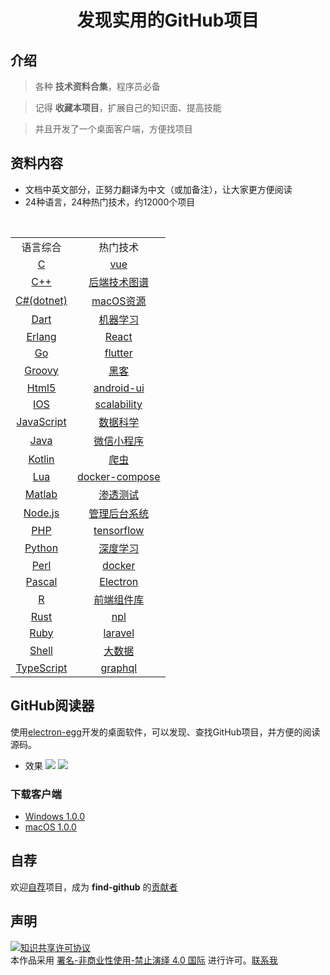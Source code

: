 <div align="center">
    <h1>发现实用的GitHub项目</h1>
</div>

## 介绍
>各种 **技术资料合集**，程序员必备

>记得 **收藏本项目**，扩展自己的知识面、提高技能

>并且开发了一个桌面客户端，方便找项目

## 资料内容
- 文档中英文部分，正努力翻译为中文（或加备注），让大家更方便阅读
- 24种语言，24种热门技术，约12000个项目
<br>
<div align="center">
    <table>
        <tr>
            <td align="center">语言综合</td>
            <td align="center">热门技术</td>
        </tr>       
        <tr>
            <td align="center"><a href="content/lang/c.md">C</a></td> 
            <td align="center"><a href="content/hot/vue.md">vue</a></td> 
        </tr>
        <tr>
            <td align="center"><a href="content/lang/cplus.md">C++</a></td> 
            <td align="center"><a href="content/hot/backend.md">后端技术图谱</a></td> 
        </tr>
        <tr>
            <td align="center"><a href="content/lang/csharp.md">C#(dotnet)</a></td> 
            <td align="center"><a href="content/hot/mac.md">macOS资源</a></td>
        </tr>
        <tr>
            <td align="center"><a href="content/lang/dart.md">Dart</a></td> 
            <td align="center"><a href="content/hot/achine-learning.md">机器学习</a></td> 
        </tr>
        <tr>
            <td align="center"><a href="content/lang/erlang.md">Erlang</a></td> 
            <td align="center"><a href="content/hot/react.md">React</a></td> 
        </tr>
        <tr>
            <td align="center"><a href="content/lang/go.md">Go</a></td> 
            <td align="center"><a href="content/hot/flutter.md">flutter</a></td> 
        </tr>
        <tr>
            <td align="center"><a href="content/lang/groovy.md">Groovy</a></td> 
            <td align="center"><a href="content/hot/hacking.md">黑客</a></td> 
        </tr>
        <tr>
            <td align="center"><a href="content/lang/html.md">Html5</a></td> 
            <td align="center"><a href="content/hot/android-ui.md">android-ui</a></td> 
        </tr>
        <tr>
            <td align="center"><a href="content/lang/ios.md">IOS</a></td> 
            <td align="center"><a href="content/hot/scalability.md">scalability</a></td> 
        </tr>        
        <tr>
            <td align="center"><a href="content/lang/javascript.md">JavaScript</a></td> 
            <td align="center"><a href="content/hot/datascience.md">数据科学</a></td> 
        </tr>
        <tr>
            <td align="center"><a href="content/lang/java.md">Java</a></td> 
            <td align="center"><a href="content/hot/wechat-weapp.md">微信小程序</a></td> 
        </tr>
        <tr>
            <td align="center"><a href="content/lang/kotlin.md">Kotlin</a></td> 
            <td align="center"><a href="content/hot/spider.md">爬虫</a></td> 
        </tr>
        <tr>
            <td align="center"><a href="content/lang/lua.md">Lua</a></td> 
            <td align="center"><a href="content/hot/docker-compose.md">docker-compose</a></td> 
        </tr>
        <tr>
            <td align="center"><a href="content/lang/matlab.md">Matlab</a></td> 
            <td align="center"><a href="content/hot/pentest.md">渗透测试</a></td> 
        </tr>
        <tr>
            <td align="center"><a href="content/lang/nodejs.md">Node.js</a></td> 
            <td align="center"><a href="content/hot/sysadmin.md">管理后台系统</a></td> 
        </tr>
        <tr>
            <td align="center"><a href="content/lang/php.md">PHP</a></td> 
            <td align="center"><a href="content/hot/tensorflow.md">tensorflow</a></td> 
        </tr>
        <tr>
            <td align="center"><a href="content/lang/python.md">Python</a></td> 
            <td align="center"><a href="content/hot/deep-learning.md">深度学习</a></td> 
        </tr>
        <tr>
            <td align="center"><a href="content/lang/perl.md">Perl</a></td> 
            <td align="center"><a href="content/hot/docker.md">docker</a></td> 
        </tr>
        <tr>
            <td align="center"><a href="content/lang/pascal.md">Pascal</a></td> 
            <td align="center"><a href="content/hot/electron.md">Electron</a></td> 
        </tr>
        <tr>
            <td align="center"><a href="content/lang/r.md">R</a></td> 
            <td align="center"><a href="content/hot/frontend.md">前端组件库</a></td> 
        </tr>   
        <tr>
            <td align="center"><a href="content/lang/rust.md">Rust</a></td> 
            <td align="center"><a href="content/hot/npl.md">npl</a></td> 
        </tr>             
        <tr>
            <td align="center"><a href="content/lang/ruby.md">Ruby</a></td> 
            <td align="center"><a href="content/hot/laravel.md">laravel</a></td> 
        </tr>
        <tr>
            <td align="center"><a href="content/lang/shell.md">Shell</a></td> 
            <td align="center"><a href="content/hot/bigdata.md">大数据</a></td> 
        </tr>
        <tr>
            <td align="center"><a href="content/lang/typescript.md">TypeScript</a></td> 
            <td align="center"><a href="content/hot/graphql.md">graphql</a></td> 
        </tr>           
    </table>
</div>


## GitHub阅读器
使用[electron-egg](https://gitee.com/wallace5303/electron-egg)开发的桌面软件，可以发现、查找GitHub项目，并方便的阅读源码。
- 效果
    ![](https://kaka996.coding.net/p/resource/d/tx-resource/git/raw/master/img/github-reader/gr-home.png)
    ![](https://kaka996.coding.net/p/resource/d/tx-resource/git/raw/master/img/github-reader/gr-reader.png)

### 下载客户端
- [Windows 1.0.0](https://kaka996.coding.net/p/resource/d/tx-resource/git/raw/master/github-reader/win/github-reader.exe?download=true)    
- [macOS 1.0.0](https://kaka996.coding.net/p/resource/d/tx-resource/git/raw/master/github-reader/mac/github-reader.dmg?download=true)  

## 自荐
欢迎[自荐](https://github.com/wallace5303/find-github/issues/new)项目，成为 **find-github** 的[贡献者](https://github.com/wallace5303/find-github/blob/master/content/contributors.md)

## 声明

<a rel="license" href="https://creativecommons.org/licenses/by-nc-nd/4.0/deed.zh"><img alt="知识共享许可协议" style="border-width: 0" src="https://licensebuttons.net/l/by-nc-nd/4.0/88x31.png"></a><br>本作品采用 <a rel="license" href="https://creativecommons.org/licenses/by-nc-nd/4.0/deed.zh">署名-非商业性使用-禁止演绎 4.0 国际</a> 进行许可。<a href="mailto:530353222@qq.com">联系我</a>
